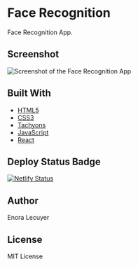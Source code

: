 # Face Recognition

Face Recognition App.

## Screenshot

![Screenshot of the Face Recognition App](https://drive.google.com/open?id=13R-YzZNbPSiDoigdIFRMyaPlgHaGOumC)

## Built With

* [HTML5](https://en.wikipedia.org/wiki/HTML5)
* [CSS3](https://en.wikipedia.org/wiki/Cascading_Style_Sheets#CSS_3)
* [Tachyons](https://tachyons.io/)
* [JavaScript](https://en.wikipedia.org/wiki/JavaScript)
* [React](https://github.com/facebook/create-react-app)

## Deploy Status Badge

[![Netlify Status](https://api.netlify.com/api/v1/badges/64083dee-05d0-4978-9877-eeac022b071b/deploy-status)](https://app.netlify.com/sites/face-recognition-web/deploys)
## Author

Enora Lecuyer

## License

MIT License

